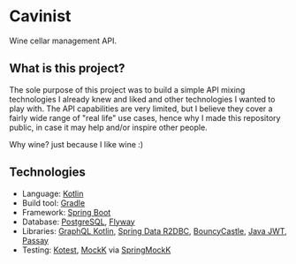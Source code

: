 # Cavinist
Wine cellar management API.

## What is this project?
The sole purpose of this project was to build a simple API mixing technologies I already knew and liked and other 
technologies I wanted to play with. The API capabilities are very limited, but I believe they cover a fairly wide range 
of "real life" use cases, hence why I made this repository public, in case it may help and/or inspire other people. 

Why wine? just because I like wine :)

## Technologies
+ Language: [Kotlin](https://kotlinlang.org/)
+ Build tool: [Gradle](https://gradle.org/)
+ Framework: [Spring Boot](https://spring.io/projects/spring-boot)
+ Database: [PostgreSQL](https://www.postgresql.org/), [Flyway](https://flywaydb.org/)
+ Libraries: [GraphQL Kotlin](https://github.com/ExpediaGroup/graphql-kotlin), 
  [Spring Data R2DBC](https://github.com/spring-projects/spring-data-r2dbc),
  [BouncyCastle](https://www.bouncycastle.org/),
  [Java JWT](https://github.com/jwtk/jjwt),
  [Passay](https://www.passay.org/)
+ Testing: [Kotest](https://kotest.io/),
  [MockK](https://mockk.io/) via [SpringMockK](https://github.com/Ninja-Squad/springmockk)
  